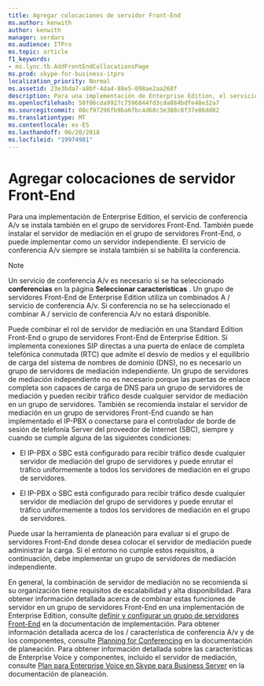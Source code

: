 ```yaml
---
title: Agregar colocaciones de servidor Front-End
ms.author: kenwith
author: kenwith
manager: serdars
ms.audience: ITPro
ms.topic: article
f1_keywords:
- ms.lync.tb.AddFrontEndCollocationsPage
ms.prod: skype-for-business-itpro
localization_priority: Normal
ms.assetid: 23e3bda7-a8bf-4da4-88e5-098ae2aa268f
description: Para una implementación de Enterprise Edition, el servicio de conferencia A/v se instala también en el grupo de servidores Front-End. También puede instalar el servidor de mediación en el grupo de servidores Front-End, o puede implementar como un servidor independiente. El servicio de conferencia A/v siempre se instala también si se habilita la conferencia.
ms.openlocfilehash: 58f06cda9927c7596844fd3cda884bdfe48e32a7
ms.sourcegitcommit: 08cf97296fb9ba6fbc4d68c3e380c8f37e86dd02
ms.translationtype: MT
ms.contentlocale: es-ES
ms.lasthandoff: 06/20/2018
ms.locfileid: "19974981"
---
```

# <a name="add-front-end-server-collocations"></a>Agregar colocaciones de servidor Front-End
 
Para una implementación de Enterprise Edition, el servicio de conferencia A/v se instala también en el grupo de servidores Front-End. También puede instalar el servidor de mediación en el grupo de servidores Front-End, o puede implementar como un servidor independiente. El servicio de conferencia A/v siempre se instala también si se habilita la conferencia.
  
> [!NOTE]
> Un servicio de conferencia A/v es necesario si se ha seleccionado **conferencias** en la página **Seleccionar características** . Un grupo de servidores Front-End de Enterprise Edition utiliza un combinados A / servicio de conferencia A/v. Si conferencia no se ha seleccionado el combinar A / servicio de conferencia A/v no estará disponible.
  
Puede combinar el rol de servidor de mediación en una Standard Edition Front-End o grupo de servidores Front-End de Enterprise Edition. Si implementa conexiones SIP directas a una puerta de enlace de completa telefónica conmutada (RTC) que admite el desvío de medios y el equilibrio de carga del sistema de nombres de dominio (DNS), no es necesario un grupo de servidores de mediación independiente. Un grupo de servidores de mediación independiente no es necesario porque las puertas de enlace completa son capaces de carga de DNS para un grupo de servidores de mediación y pueden recibir tráfico desde cualquier servidor de mediación en un grupo de servidores. También se recomienda instalar el servidor de mediación en un grupo de servidores Front-End cuando se han implementado el IP-PBX o conectarse para el controlador de borde de sesión de telefonía Server del proveedor de Internet (SBC), siempre y cuando se cumple alguna de las siguientes condiciones:
  
- El IP-PBX o SBC está configurado para recibir tráfico desde cualquier servidor de mediación del grupo de servidores y puede enrutar el tráfico uniformemente a todos los servidores de mediación en el grupo de servidores.
    
- El IP-PBX o SBC está configurado para recibir tráfico desde cualquier servidor de mediación del grupo de servidores y puede enrutar el tráfico uniformemente a todos los servidores de mediación en el grupo de servidores.
    
Puede usar la herramienta de planeación para evaluar si el grupo de servidores Front-End donde desea colocar el servidor de mediación puede administrar la carga. Si el entorno no cumple estos requisitos, a continuación, debe implementar un grupo de servidores de mediación independiente.
  
En general, la combinación de servidor de mediación no se recomienda si su organización tiene requisitos de escalabilidad y alta disponibilidad. Para obtener información detallada acerca de combinar estas funciones de servidor en un grupo de servidores Front-End en una implementación de Enterprise Edition, consulte [definir y configurar un grupo de servidores Front-End](http://technet.microsoft.com/library/713fc263-23dd-414a-b001-82932e4fe966.aspx) en la documentación de implementación. Para obtener información detallada acerca de los / característica de conferencia A/v y de los componentes, consulte [Planning for Conferencing](http://technet.microsoft.com/library/983a272a-e1b3-4d70-8f84-836b092fe526.aspx) en la documentación de planeación. Para obtener información detallada sobre las características de Enterprise Voice y componentes, incluido el servidor de mediación, consulte [Plan para Enterprise Voice en Skype para Business Server](../../../plan-your-deployment/enterprise-voice-solution/enterprise-voice.md) en la documentación de planeación.
  

